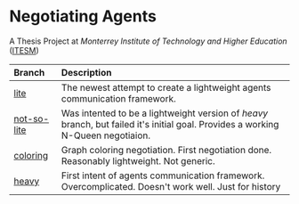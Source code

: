 Negotiating Agents
===
A Thesis Project at *Monterrey Institute of Technology and Higher Education* ([ITESM](http:/itesm.mx/))

| Branch | Description |
|:--|:--|
|[lite](https://github.com/fehu/agent-negotiation/tree/lite)| The newest attempt to create a lightweight agents communication framework.|
|[not-so-lite](https://github.com/fehu/agent-negotiation/tree/not-so-lite)| Was intented to be a lightweight version of *heavy* branch, but failed it's initial goal. Provides a working N-Queen negotiaion.|
|[coloring](https://github.com/fehu/agent-negotiation/tree/coloring)| Graph coloring negotiation. First negotiation done. Reasonably lightweight. Not generic. |
|[heavy](https://github.com/fehu/agent-negotiation/tree/heavy)| First intent of agents communication framework. Overcomplicated. Doesn't work well. Just for history|
